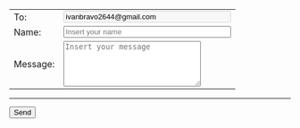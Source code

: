 <form accept-charset="UTF-8" action="https://getform.io/f/37a04b9a-386c-413b-929d-de988240535a" method="POST" enctype="multipart/form-data" target="_blank">
  <div class="form-group">
  <table style="table-layout: fixed;">
    <tr>
        <td><label for="email1" required="required">To:</label></td>
        <td><input type="email" name="email" class="form-control" id="email1" aria-describedby="emailHelp" value="ivanbravo2644@gmail.com" disabled style="width: 300px; color: black;"></td>
    </tr>
    <tr>
        <td><label for="name1">Name:</label></td>
        <td><input type="text" name="name" class="form-control" id="name1" placeholder="Insert your name" required="required" style="width: 300px; color: black;"></td>
    </tr>
    <tr>
        <td><label for="msg1">Message:</label></td>
        <td><textarea name="message" class="form-control" id="msg1" rows="5" cols="28" placeholder="Insert your message" required="required" style="color: black;"></textarea></td>
    </tr>
  </table>
  </div>
  <!-- add hidden Honeypot input to prevent spams -->
  <input type="hidden" name="_gotcha" style="display:none !important">
  <hr>
  <button type="submit" class="btn btn-primary" style="color: black;">Send</button>
</form>
